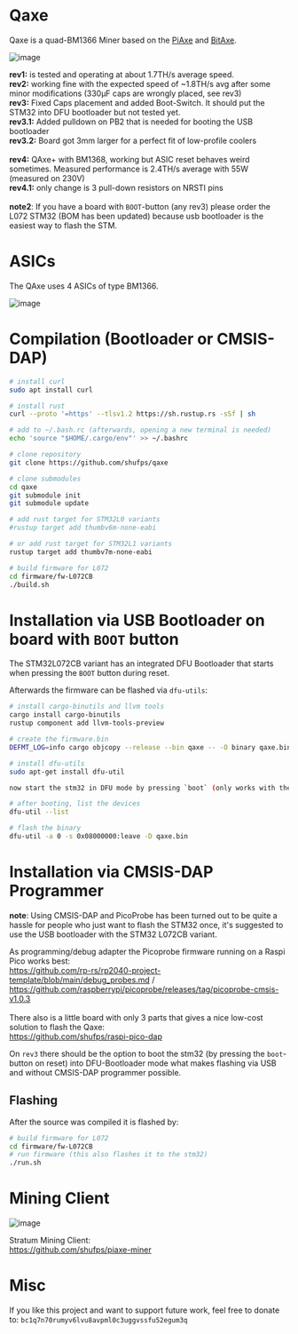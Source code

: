 # Qaxe

Qaxe is a  quad-BM1366 Miner based on the [PiAxe](https://github.com/shufps/piaxe) and [BitAxe](https://github.com/skot/bitaxe/tree/ultra-v1.3).

![image](https://github.com/shufps/qaxe/assets/3079832/4f741daf-940c-4ba4-a477-e8de91f4513c)

**rev1:** is tested and operating at about 1.7TH/s average speed.<br>
**rev2:** working fine with the expected speed of ~1.8TH/s avg after some minor modifications (330µF caps are wrongly placed, see rev3)<br>
**rev3:** Fixed Caps placement and added Boot-Switch. It should put the STM32 into DFU bootloader but not tested yet.<br>
**rev3.1:** Added pulldown on PB2 that is needed for booting the USB bootloader<br>
**rev3.2:** Board got 3mm larger for a perfect fit of low-profile coolers<br>
<br>
**rev4:** QAxe+ with BM1368, working but ASIC reset behaves weird sometimes. Measured performance is 2.4TH/s average with 55W (measured on 230V)<br>
**rev4.1:** only change is 3 pull-down resistors on NRSTI pins<br>
<br>
**note2**: If you have a board with `BOOT`-button (any rev3) please order the L072 STM32 (BOM has been updated) because usb bootloader is the easiest way to flash the STM.<br>

ASICs
=====

The QAxe uses 4 ASICs of type BM1366.

![image](https://github.com/shufps/qaxe/assets/3079832/da4b85cf-e7ba-4073-ae0d-08c4e82d4b8e)


Compilation (Bootloader or CMSIS-DAP)
======================================

```bash
# install curl
sudo apt install curl

# install rust
curl --proto '=https' --tlsv1.2 https://sh.rustup.rs -sSf | sh

# add to ~/.bash.rc (afterwards, opening a new terminal is needed)
echo 'source "$HOME/.cargo/env"' >> ~/.bashrc

# clone repository
git clone https://github.com/shufps/qaxe

# clone submodules
cd qaxe
git submodule init
git submodule update

# add rust target for STM32L0 variants
#rustup target add thumbv6m-none-eabi

# or add rust target for STM32L1 variants
rustup target add thumbv7m-none-eabi

# build firmware for L072
cd firmware/fw-L072CB
./build.sh
```

Installation via USB Bootloader on board with `BOOT` button
===========================================================
The STM32L072CB variant has an integrated DFU Bootloader that starts when pressing the `BOOT` button during reset.

Afterwards the firmware can be flashed via `dfu-utils`:

```bash
# install cargo-binutils and llvm tools
cargo install cargo-binutils
rustup component add llvm-tools-preview

# create the firmware.bin
DEFMT_LOG=info cargo objcopy --release --bin qaxe -- -O binary qaxe.bin

# install dfu-utils
sudo apt-get install dfu-util

now start the stm32 in DFU mode by pressing `boot` (only works with the STM32L072CB variant)

# after booting, list the devices
dfu-util --list

# flash the binary
dfu-util -a 0 -s 0x08000000:leave -D qaxe.bin
```


Installation via CMSIS-DAP Programmer
=====================================

**note**: Using CMSIS-DAP and PicoProbe has been turned out to be quite a hassle for people who just want to flash the STM32 once, it's suggested to use the USB bootloader with the STM32 L072CB variant.

As programming/debug adapter the Picoprobe firmware running on a Raspi Pico works best: <br>
https://github.com/rp-rs/rp2040-project-template/blob/main/debug_probes.md / https://github.com/raspberrypi/picoprobe/releases/tag/picoprobe-cmsis-v1.0.3
<br>
<br>
There also is a little board with only 3 parts that gives a nice low-cost solution to flash the Qaxe:<br>
https://github.com/shufps/raspi-pico-dap

On `rev3` there should be the option to boot the stm32 (by pressing the `boot`-button on reset) into DFU-Bootloader mode what makes flashing via USB and without CMSIS-DAP programmer possible.

## Flashing

After the source was compiled it is flashed by:

```bash
# build firmware for L072
cd firmware/fw-L072CB
# run firmware (this also flashes it to the stm32)
./run.sh
```



Mining Client
=============

![image](https://github.com/shufps/qaxe/assets/3079832/5afb98b6-9153-454f-adc0-137706cad032)




Stratum Mining Client:<br>
https://github.com/shufps/piaxe-miner

Misc
====
If you like this project and want to support future work, feel free to donate to:
`bc1q7n70rumyv6lvu8avpml0c3uggvssfu52egum3q`

